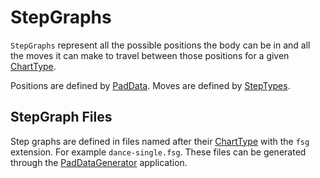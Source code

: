 # StepGraphs

`StepGraphs` represent all the possible positions the body can be in and all the moves it can make to travel between those positions for a given [ChartType](ChartType.md).

Positions are defined by [PadData](PadData.md). Moves are defined by [StepTypes](StepTypes.md).

## StepGraph Files

Step graphs are defined in files named after their [ChartType](ChartType.md) with the `fsg` extension. For example `dance-single.fsg`. These files can be generated through the [PadDataGenerator](https://github.com/PerryAsleep/PadDataGenerator) application.